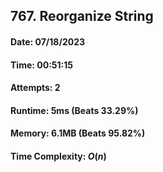 ## 767. Reorganize String

#### Date: 07/18/2023

#### Time: 00:51:15

#### Attempts: 2

#### Runtime: 5ms (Beats 33.29%)

#### Memory: 6.1MB (Beats 95.82%)

#### Time Complexity: $O(n)$